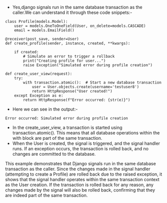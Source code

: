 - Yes,django signals run in the same database transaction as the caller.We can understand it through these code snippets:-

```
class Profile(models.Model):
    user = models.OneToOneField(User, on_delete=models.CASCADE)
    email = models.EmailField()

@receiver(post_save, sender=User)
def create_profile(sender, instance, created, **kwargs):

    if created:
        # Simulate an error to trigger a rollback
        print("Creating profile for user...")
        raise Exception("Simulated error during profile creation")

```
```
def create_user_view(request):
    try:
        with transaction.atomic():  # Start a new database transaction
            user = User.objects.create(username='testuser8')
            return HttpResponse("User created!")
    except Exception as e:
        return HttpResponse(f"Error occurred: {str(e)}")
```
- Here we can see in the output:-
```
Error occurred: Simulated error during profile creation
```
- In the create_user_view, a transaction is started using transaction.atomic(). This means that all database operations within the with block are part of the same transaction.
- When the User is created, the signal is triggered, and the signal handler runs. If an exception occurs, the transaction is rolled back, and no changes are committed to the database.

This example demonstrates that Django signals run in the same database transaction as the caller. Since the changes made in the signal handler (attempting to create a Profile) are rolled back due to the raised exception, it shows that the signal handler operates within the same transaction context as the User creation. If the transaction is rolled back for any reason, any changes made by the signal will also be rolled back, confirming that they are indeed part of the same transaction.